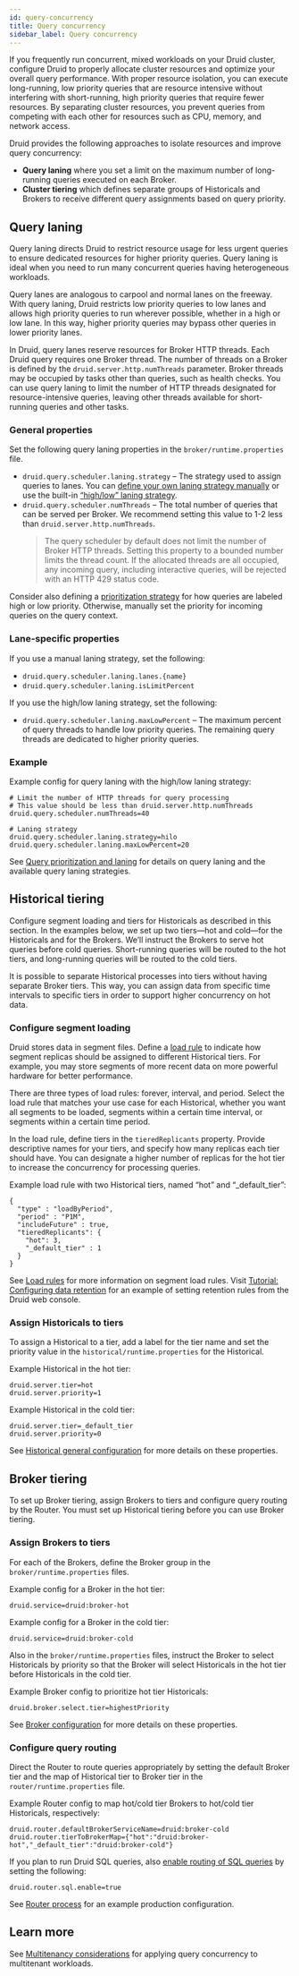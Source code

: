 ```yaml
---
id: query-concurrency
title: Query concurrency
sidebar_label: Query concurrency
---
```


<!--
  ~ Licensed to the Apache Software Foundation (ASF) under one
  ~ or more contributor license agreements.  See the NOTICE file
  ~ distributed with this work for additional information
  ~ regarding copyright ownership.  The ASF licenses this file
  ~ to you under the Apache License, Version 2.0 (the
  ~ "License"); you may not use this file except in compliance
  ~ with the License.  You may obtain a copy of the License at
  ~
  ~   http://www.apache.org/licenses/LICENSE-2.0
  ~
  ~ Unless required by applicable law or agreed to in writing,
  ~ software distributed under the License is distributed on an
  ~ "AS IS" BASIS, WITHOUT WARRANTIES OR CONDITIONS OF ANY
  ~ KIND, either express or implied.  See the License for the
  ~ specific language governing permissions and limitations
  ~ under the License.
  -->

If you frequently run concurrent, mixed workloads on your Druid cluster, configure Druid to properly allocate cluster resources and optimize your overall query performance. With proper resource isolation, you can execute long-running, low priority queries that are resource intensive without interfering with short-running, high priority queries that require fewer resources. By separating cluster resources, you prevent queries from competing with each other for resources such as CPU, memory, and network access.

Druid provides the following approaches to isolate resources and improve query concurrency:
- **Query laning** where you set a limit on the maximum number of long-running queries executed on each Broker. 
- **Cluster tiering** which defines separate groups of Historicals and Brokers to receive different query assignments based on query priority.

## Query laning

Query laning directs Druid to restrict resource usage for less urgent queries to ensure dedicated resources for higher priority queries. Query laning is ideal when you need to run many concurrent queries having heterogeneous workloads.

Query lanes are analogous to carpool and normal lanes on the freeway. With query laning, Druid restricts low priority queries to low lanes and allows high priority queries to run wherever possible, whether in a high or low lane. In this way, higher priority queries may bypass other queries in lower priority lanes.

In Druid, query lanes reserve resources for Broker HTTP threads. Each Druid query requires one Broker thread. The number of threads on a Broker is defined by the `druid.server.http.numThreads` parameter. Broker threads may be occupied by tasks other than queries, such as health checks. You can use query laning to limit the number of HTTP threads designated for resource-intensive queries, leaving other threads available for short-running queries and other tasks.

### General properties

Set the following query laning properties in the `broker/runtime.properties` file.

* `druid.query.scheduler.laning.strategy` – The strategy used to assign queries to lanes. You can [define your own laning strategy manually](../configuration/index.md#manual-laning-strategy) or use the built-in [“high/low” laning strategy](../configuration/index.md#highlow-laning-strategy).
* `druid.query.scheduler.numThreads` – The total number of queries that can be served per Broker. We recommend setting this value to 1-2 less than `druid.server.http.numThreads`.
  > The query scheduler by default does not limit the number of Broker HTTP threads. Setting this property to a bounded number limits the thread count. If the allocated threads are all occupied, any incoming query, including interactive queries, will be rejected with an HTTP 429 status code.


Consider also defining a [prioritization strategy](../configuration/index.md#prioritization-strategies) for how queries are labeled high or low priority. Otherwise, manually set the priority for incoming queries on the query context.

### Lane-specific properties

If you use a manual laning strategy, set the following:

* `druid.query.scheduler.laning.lanes.{name}`
* `druid.query.scheduler.laning.isLimitPercent`

If you use the high/low laning strategy, set the following:

* `druid.query.scheduler.laning.maxLowPercent` – The maximum percent of query threads to handle low priority queries. The remaining query threads are dedicated to higher priority queries.

### Example

Example config for query laning with the high/low laning strategy:

```
# Limit the number of HTTP threads for query processing
# This value should be less than druid.server.http.numThreads
druid.query.scheduler.numThreads=40 

# Laning strategy
druid.query.scheduler.laning.strategy=hilo
druid.query.scheduler.laning.maxLowPercent=20
```

See [Query prioritization and laning](../configuration/index.md#query-prioritization-and-laning) for details on query laning and the available query laning strategies.

## Historical tiering

Configure segment loading and tiers for Historicals as described in this section. In the examples below, we set up two tiers—hot and cold—for the Historicals and for the Brokers. We’ll instruct the Brokers to serve hot queries before cold queries. Short-running queries will be routed to the hot tiers, and long-running queries will be routed to the cold tiers.

It is possible to separate Historical processes into tiers without having separate Broker tiers. This way, you can assign data from specific time intervals to specific tiers in order to support higher concurrency on hot data. 

### Configure segment loading

Druid stores data in segment files. Define a [load rule](rule-configuration.md#load-rules) to indicate how segment replicas should be assigned to different Historical tiers. For example, you may store segments of more recent data on more powerful hardware for better performance.

There are three types of load rules: forever, interval, and period. Select the load rule that matches your use case for each Historical, whether you want all segments to be loaded, segments within a certain time interval, or segments within a certain time period. 

In the load rule, define tiers in the `tieredReplicants` property. Provide descriptive names for your tiers, and specify how many replicas each tier should have. You can designate a higher number of replicas for the hot tier to increase the concurrency for processing queries.

Example load rule with two Historical tiers, named “hot” and “\_default\_tier”:

```
{
  "type" : "loadByPeriod",
  "period" : "P1M",
  "includeFuture" : true,
  "tieredReplicants": {
    "hot": 3,
    "_default_tier" : 1
  }
}
```

See [Load rules](rule-configuration.md#load-rules) for more information on segment load rules. Visit [Tutorial: Configuring data retention](../tutorials/tutorial-retention.md) for an example of setting retention rules from the Druid web console.

### Assign Historicals to tiers

To assign a Historical to a tier, add a label for the tier name and set the priority value in the  `historical/runtime.properties` for the Historical.

Example Historical in the hot tier:

```
druid.server.tier=hot
druid.server.priority=1
```

Example Historical in the cold tier:

```
druid.server.tier=_default_tier
druid.server.priority=0
```

See [Historical general configuration](../configuration/index.md#historical-general-configuration) for more details on these properties.

## Broker tiering

To set up Broker tiering, assign Brokers to tiers and configure query routing by the Router. You must set up Historical tiering before you can use Broker tiering.


### Assign Brokers to tiers

For each of the Brokers, define the Broker group in the `broker/runtime.properties` files.

Example config for a Broker in the hot tier:
```
druid.service=druid:broker-hot
```

Example config for a Broker in the cold tier:
```
druid.service=druid:broker-cold
```

Also in the `broker/runtime.properties` files, instruct the Broker to select Historicals by priority so that the Broker will select Historicals in the hot tier before Historicals in the cold tier.

Example Broker config to prioritize hot tier Historicals:
```
druid.broker.select.tier=highestPriority
```

See [Broker configuration](../configuration/index.md#broker-process-configs) for more details on these properties.

### Configure query routing

Direct the Router to route queries appropriately by setting the default Broker tier and the map of Historical tier to Broker tier in the `router/runtime.properties` file.

Example Router config to map hot/cold tier Brokers to hot/cold tier Historicals, respectively:

```
druid.router.defaultBrokerServiceName=druid:broker-cold
druid.router.tierToBrokerMap={"hot":"druid:broker-hot","_default_tier":"druid:broker-cold"}
```

If you plan to run Druid SQL queries, also [enable routing of SQL queries](../design/router.md#routing-of-sql-queries-using-strategies) by setting the following:
```
druid.router.sql.enable=true
```

See [Router process](../design/router.md#example-production-configuration) for an example production configuration.

## Learn more

See [Multitenancy considerations](../querying/multitenancy.md) for applying query concurrency to multitenant workloads.
